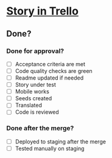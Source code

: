 # [Story in Trello](#)

## Done?

### Done for approval?

* [ ] Acceptance criteria are met
* [ ] Code quality checks are green
* [ ] Readme updated if needed
* [ ] Story under test
* [ ] Mobile works
* [ ] Seeds created
* [ ] Translated
* [ ] Code is reviewed

### Done after the merge?

* [ ] Deployed to staging after the merge
* [ ] Tested manually on staging
